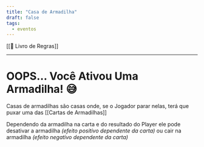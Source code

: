 ```yaml
---
title: "Casa de Armadilha"
draft: false
tags:
  - eventos
---
```

[[📖 Livro de Regras]]

---
# OOPS... Você Ativou Uma Armadilha! 😅

Casas de armadilhas são casas onde, se o Jogador parar nelas, terá que puxar uma das [[Cartas de Armadilhas]]

Dependendo da armadilha na carta e do resultado do Player ele pode desativar a armadilha _(efeito positivo dependente da carta)_ ou cair na armadilha _(efeito negativo dependente da carta)_
